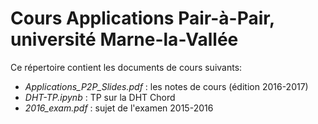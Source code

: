 # Cours Applications Pair-à-Pair, université Marne-la-Vallée

Ce répertoire contient les documents de cours suivants:
- *Applications_P2P_Slides.pdf* : les notes de cours (édition 2016-2017)
- *DHT-TP.ipynb* : TP sur la DHT Chord
- *2016_exam.pdf* : sujet de l'examen 2015-2016
